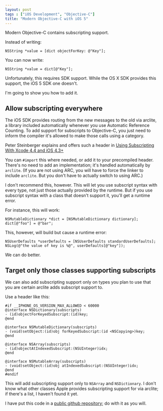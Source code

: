```yaml
---
layout: post
tags : ["iOS Development", "Objective-C"]
title: "Modern Objective-C with iOS 5"
---
```

Modern Objective-C contains subscripting support.

Instead of writing:

	NSString *value = [dict objectForKey: @"Key"];

You can now write:

	NSString *value = dict[@"Key"];

Unfortunately, this requires SDK support. While the OS X SDK provides this support, the iOS 5 SDK one doesn't.

I'm going to show you how to add it.

<!--more-->

## Allow subscripting everywhere ##

The iOS SDK provides routing from the new messages to the old via arclite, a library included automatically whenever you use Automatic Reference Counting. To add support for subscripts to Objective-C, you just need to inform the compiler it's allowed to make those calls using a category.

Peter Steinberger explains and offers such a header in [Using Subscripting With Xcode 4.4 and iOS 4.3+][1]

You can `#import` this where needed, or add it to your precompiled header. There's no need to add an implementation; it's handled automatically by `arclite`. (If you are not using ARC, you will have to force the linker to include `arclite`. But you don't have to actually switch to using ARC.)

I don't recommend this, however. This will let you use subscript syntax with every type, not just those actually provided by the runtime. But if you use subscript syntax with a class that doesn't support it, you'll get a runtime error.

For instance, this will work:

	NSMutableDictionary *dict = [NSMutableDictionary dictionary];
	dict[@"foo"] = @"bar";

This, however, will build but cause a runtime error:

	NSUserDefaults *userDefaults = [NSUserDefaults standardUserDefaults];
	NSLog(@"the value of key is %@", userDefaults[@"key"]);

We can do better.

## Target only those classes supporting subscripts ##

We can also add subscripting support only on types you plan to use that you are certain arclite adds subscript support to.

Use a header like this:

	#if __IPHONE_OS_VERSION_MAX_ALLOWED < 60000
	@interface NSDictionary(subscripts)
	- (id)objectForKeyedSubscript:(id)key;
	@end
	
	@interface NSMutableDictionary(subscripts)
	- (void)setObject:(id)obj forKeyedSubscript:(id <NSCopying>)key;
	@end
	
	@interface NSArray(subscripts)
	- (id)objectAtIndexedSubscript:(NSUInteger)idx;
	@end
	
	@interface NSMutableArray(subscripts)
	- (void)setObject:(id)obj atIndexedSubscript:(NSUInteger)idx;
	@end
	#endif

This will add subscripting support only to `NSArray` and `NSDictionary`. I don't know what other classes Apple provides subscripting support for via arclite; if there's a list, I haven't found it yet.

I have put this code in a [public github repository][2]; do with it as you will.

  [1]: http://petersteinberger.com/blog/2012/using-subscripting-with-Xcode-4_4-and-iOS-4_3/
  [2]: https://github.com/tewha/iOS-Subscripting